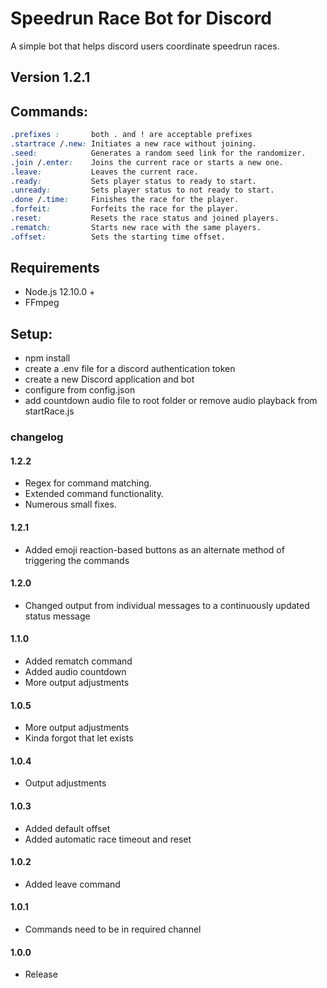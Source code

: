 # Speedrun Race Bot for Discord
A simple bot that helps discord users coordinate speedrun races.
## Version 1.2.1

## Commands: 
   ```css
 .prefixes :       both . and ! are acceptable prefixes
 .startrace /.new: Initiates a new race without joining.
 .seed:            Generates a random seed link for the randomizer.
 .join /.enter:    Joins the current race or starts a new one.
 .leave:           Leaves the current race.
 .ready:           Sets player status to ready to start.
 .unready:         Sets player status to not ready to start.
 .done /.time:     Finishes the race for the player.
 .forfeit:         Forfeits the race for the player.
 .reset:           Resets the race status and joined players.
 .rematch:         Starts new race with the same players.
 .offset:          Sets the starting time offset.
 ```

## Requirements
* Node.js 12.10.0 +
* FFmpeg

## Setup:
* npm install
* create a .env file for a discord authentication token
* create a new Discord application and bot
* configure from config.json
* add countdown audio file to root folder or remove audio playback from startRace.js

### changelog
#### 1.2.2
* Regex for command matching.
* Extended command functionality.
* Numerous small fixes.
#### 1.2.1
* Added emoji reaction-based buttons as an alternate method of triggering the commands
#### 1.2.0
* Changed output from individual messages to a continuously updated status message
#### 1.1.0
* Added rematch command
* Added audio countdown
* More output adjustments
#### 1.0.5
* More output adjustments
* Kinda forgot that let exists
#### 1.0.4
* Output adjustments
#### 1.0.3
* Added default offset
* Added automatic race timeout and reset
#### 1.0.2
* Added leave command
#### 1.0.1
* Commands need to be in required channel
#### 1.0.0
* Release